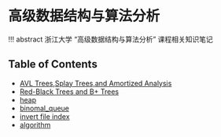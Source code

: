 # 高级数据结构与算法分析

!!! abstract
    浙江大学 “高级数据结构与算法分析” 课程相关知识笔记

## Table of Contents
- [AVL Trees,Splay Trees,and Amortized Analysis](avl_splay_amortized/)
- [Red-Black Trees and B+ Trees](rb-tree_B-tree/)
- [heap](heap/)
- [binomal_queue](binomal_queue/)
- [invert file index](invert_file_index/)
- [algorithm](algorithm/)